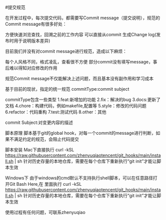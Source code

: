 #提交规范

在开发过程中，每次提交代码，都需要写Commit message（提交说明），规范的Commit message有很多好处：

方便快速浏览查找，回溯之前的工作内容
可以直接从commit 生成Change log(发布时用于说明版本差异)

目前我们并没有对commit message进行规范，造成以下麻烦：

每个人风格不同，格式凌乱，查看很不方便
部分commit没有填写message，事后难以得知对应修改的作用

规范Commit message不仅能解决上述问题，而且基本没有副作用和学习成本

基于目前的现状，指定的统一规范 commitType:commit subject 

commitType包含一些类型
1.feat:新增加的功能
2.fix：解决的bug
3.docs:更新了文档
4.chore：构建代码，例如makefile,配置等
5.style：修改的代码问题
6.refactor：代码重构
7.test:测试代码
8.other：其他

commit Subject:对变更内容的描述

脚本原理
脚本基于git的global hook，对每一个commit的message进行判断，如果不满足约定的规范，会阻止代码提交

脚本安装
Mac下直接执行 curl -kSL https://raw.githubusercontent.com/zhenyuqiaotencent/git_hooks/main/install.sh | sh
针对历史存量的本地仓库，需要在每个仓库下重新执行“git init”才能让脚本生效

Windows下
由于windows的cmd默认不支持执行shell脚本，可以在任意路径打开Git Bash Here,在
里面执行 curl -kSL https://raw.githubusercontent.com/zhenyuqiaotencent/git_hooks/main/install.sh | sh
针对历史存量的本地仓库，需要在每个仓库下重新执行“git init”才能让脚本生效

使用过程有任何问题，可联系zhenyuqiao
 
